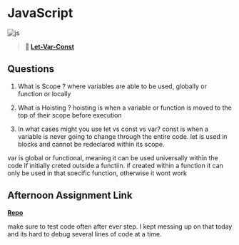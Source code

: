 # JavaScript

![js](https://bcw.blob.core.windows.net/public/img/courses/js.gif)

> **📖 [Let-Var-Const](https://codeworksacademy.com/fs-student-guide/resources/wk2/01-Let-Var-Const)**

## Questions

1. What is Scope ?
where variables are able to be used, globally or function or locally

2. What is Hoisting ?
hoisting is when a variable or function is moved to the top of their scope before execution

3. In what cases might you use let vs const vs var?
const is when a variable is never going to change through the entire code.
let is used in blocks and cannot be redeclared within its scope.

var is global or functional, meaning it can be used universally within the code if initially creted outside a functiin. if created within a function it can only be used in that soecific function, otherwise it wont work

## Afternoon Assignment Link

**[Repo](https://github.com/TyHafen/scoreboard.git)**

make sure to test code often after ever step. I kept messing up on that today and its hard to debug several lines of code at a time.
